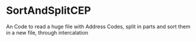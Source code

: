# SortAndSplitCEP
An Code to read a huge file with Address Codes, split in parts and sort them in a new file, through intercalation
